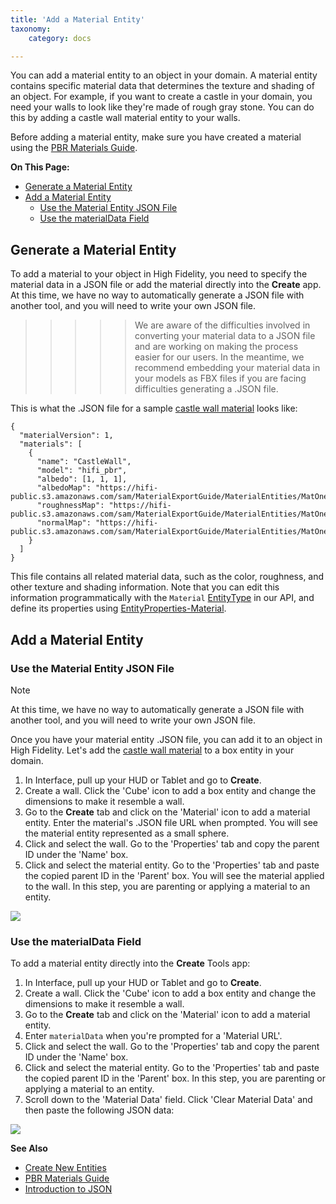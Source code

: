 ```yaml
---
title: 'Add a Material Entity'
taxonomy:
    category: docs

---
```


You can add a material entity to an object in your domain. A material entity contains specific material data that determines the texture and shading of an object. For example, if you want to create a castle in your domain, you need your walls to look like they're made of rough gray stone. You can do this by adding a castle wall material entity to your walls. 

Before adding a material entity, make sure you have created a material using the [PBR Materials Guide](../../3d-models/pbr-materials-guide).

**On This Page:**

+ [Generate a Material Entity](#generate-a-material-entity)
+ [Add a Material Entity](#add-a-material-entity)
    + [Use the Material Entity JSON File](#use-the-material-entity-json-file)
    + [Use the materialData Field](#use-the-materialdata-field)


## Generate a Material Entity

To add a material to your object in High Fidelity, you need to specify the material data in a JSON file or add the material directly into the **Create** app.
At this time, we have no way to automatically generate a JSON file with another tool, and you will need to write your own JSON file.

>>>>>We are aware of the difficulties involved in converting your material data to a JSON file and are working on making the process easier for our users. In the meantime, we recommend embedding your material data in your models as FBX files if you are facing difficulties generating a .JSON file. 

This is what the .JSON file for a sample [castle wall material](https://hifi-public.s3.amazonaws.com/sam/MaterialExportGuide/MaterialEntities/MatOne/CastleWall/CastleWall.hfm.json) looks like:

```
{
  "materialVersion": 1,
  "materials": [
    {
      "name": "CastleWall",
      "model": "hifi_pbr",
      "albedo": [1, 1, 1],
      "albedoMap": "https://hifi-public.s3.amazonaws.com/sam/MaterialExportGuide/MaterialEntities/MatOne/CastleWall/CastleWall_Base_Color.png",
      "roughnessMap": "https://hifi-public.s3.amazonaws.com/sam/MaterialExportGuide/MaterialEntities/MatOne/CastleWall/CCastleWall_Roughness.png",
      "normalMap": "https://hifi-public.s3.amazonaws.com/sam/MaterialExportGuide/MaterialEntities/MatOne/CastleWall/CastleWall_Normal.png"
    }
  ]
}
```

This file contains all related material data, such as the color, roughness, and other texture and shading information. Note that you can edit this information programmatically with the `Material` [EntityType](../../../api-reference/namespaces/entities#.EntityType) in our API, and define its properties using [EntityProperties-Material](../../../api-reference/namespaces/entities#.EntityProperties-Material).

## Add a Material Entity

### Use the Material Entity JSON File

<div class="admonition note">
    <p class="admonition-title">Note</p>
    <p>At this time, we have no way to automatically generate a JSON file with another tool, and you will need to write your own JSON file.
</p>
</div>

Once you have your material entity .JSON file, you can add it to an object in High Fidelity. Let's add the [castle wall material](https://hifi-public.s3.amazonaws.com/sam/MaterialExportGuide/MaterialEntities/MatOne/CastleWall/CastleWall.hfm.json) to a box entity in your domain. 

1. In Interface, pull up your HUD or Tablet and go to **Create**.
2. Create a wall. Click the 'Cube' icon to add a box entity and change the dimensions to make it resemble a wall. 
3. Go to the **Create** tab and click on the 'Material' icon to add a material entity. Enter the material's .JSON file URL when prompted. You will see the material entity represented as a small sphere. 
4. Click and select the wall. Go to the 'Properties' tab and copy the parent ID under the 'Name' box. 
5. Click and select the material entity. Go to the 'Properties' tab and paste the copied parent ID in the 'Parent' box. You will see the material applied to the wall. In this step, you are parenting or applying a material to an entity.

![](material-entity.gif)

### Use the materialData Field

To add a material entity directly into the **Create** Tools app:
1. In Interface, pull up your HUD or Tablet and go to **Create**.
2. Create a wall. Click the 'Cube' icon to add a box entity and change the dimensions to make it resemble a wall. 
3. Go to the **Create** tab and click on the 'Material' icon to add a material entity. 
4. Enter `materialData` when you're prompted for a 'Material URL'.
5. Click and select the wall. Go to the 'Properties' tab and copy the parent ID under the 'Name' box. 
6. Click and select the material entity. Go to the 'Properties' tab and paste the copied parent ID in the 'Parent' box. In this step, you are parenting or applying a material to an entity.
7. Scroll down to the 'Material Data' field. Click 'Clear Material Data' and then paste the following JSON data:

![](material-data.GIF)

**See Also**

+ [Create New Entities](../create-entities)
+ [PBR Materials Guide](../../3d-models/pbr-materials-guide)
+ [Introduction to JSON](https://www.w3schools.com/js/js_json_intro.asp)
